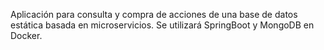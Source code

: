 Aplicación para consulta y compra de acciones de una base de datos estática basada en microservicios. Se utilizará SpringBoot y MongoDB en Docker.
